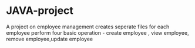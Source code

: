 # JAVA-project
 A project on employee management
creates seperate files for each employee 
perform four basic operation - create employee , view employee, remove employee,update employee
